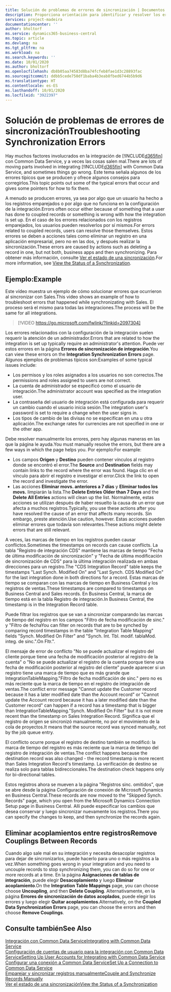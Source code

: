 ```yaml
---
title: Solución de problemas de errores de sincronización | Documentos de Microsoft
description: Proporciona orientación para identificar y resolver los errores de sincronización.
services: project-madeira
documentationcenter: ''
author: bholtorf
ms.service: dynamics365-business-central
ms.topic: article
ms.devlang: na
ms.tgt_pltfrm: na
ms.workload: na
ms.search.keywords: ''
ms.date: 10/01/2020
ms.author: bholtorf
ms.openlocfilehash: db8b05aa74583d8ba74fcfeb8fae1d3c28893fac
ms.sourcegitcommit: ddbb5cede750df1baba4b3eab8fbed6744b5b9d6
ms.translationtype: HT
ms.contentlocale: es-ES
ms.lasthandoff: 10/01/2020
ms.locfileid: "3922397"
---
```

# <a name="troubleshooting-synchronization-errors"></a><span data-ttu-id="2223b-103">Solución de problemas de errores de sincronización</span><span class="sxs-lookup"><span data-stu-id="2223b-103">Troubleshooting Synchronization Errors</span></span>
<span data-ttu-id="2223b-104">Hay muchos factores involucrados en la integración de [!INCLUDE[d365fin](includes/d365fin_md.md)] con Common Data Service, y a veces las cosas salen mal.</span><span class="sxs-lookup"><span data-stu-id="2223b-104">There are lots of moving parts involved in integrating [!INCLUDE[d365fin](includes/d365fin_md.md)] with Common Data Service, and sometimes things go wrong.</span></span> <span data-ttu-id="2223b-105">Este tema señala algunos de los errores típicos que se producen y ofrece algunos consejos para corregirlos.</span><span class="sxs-lookup"><span data-stu-id="2223b-105">This topic points out some of the typical errors that occur and gives some pointers for how to fix them.</span></span>

<span data-ttu-id="2223b-106">A menudo se producen errores, ya sea por algo que un usuario ha hecho a los registros emparejados o por algo que no funciona en la configuración de la integración.</span><span class="sxs-lookup"><span data-stu-id="2223b-106">Errors often occur either because of something that a user has done to coupled records or something is wrong with how the integration is set up.</span></span> <span data-ttu-id="2223b-107">En el caso de los errores relacionados con los registros emparejados, los usuarios pueden resolverlos por sí mismos.</span><span class="sxs-lookup"><span data-stu-id="2223b-107">For errors related to coupled records, users can resolve those themselves.</span></span> <span data-ttu-id="2223b-108">Estos errores se deben a acciones tales como eliminar un registro en una aplicación empresarial, pero no en las dos, y después realizar la sincronización.</span><span class="sxs-lookup"><span data-stu-id="2223b-108">These errors are caused by actions such as deleting a record in one, but not both, business apps and then synchronizing.</span></span> <span data-ttu-id="2223b-109">Para obtener más información, consulte [Ver el estado de una sincronización](admin-how-to-view-synchronization-status.md).</span><span class="sxs-lookup"><span data-stu-id="2223b-109">For more information, see [View the Status of a Synchronization](admin-how-to-view-synchronization-status.md).</span></span>

## <a name="example"></a><span data-ttu-id="2223b-110">Ejemplo:</span><span class="sxs-lookup"><span data-stu-id="2223b-110">Example</span></span>
<span data-ttu-id="2223b-111">Este vídeo muestra un ejemplo de cómo solucionar errores que ocurrieron al sincronizar con Sales.</span><span class="sxs-lookup"><span data-stu-id="2223b-111">This video shows an example of how to troubleshoot errors that happened while synchronizating with Sales.</span></span> <span data-ttu-id="2223b-112">El proceso será el mismo para todas las integraciones.</span><span class="sxs-lookup"><span data-stu-id="2223b-112">The process will be the same for all integrations.</span></span> 

> [!VIDEO https://go.microsoft.com/fwlink/?linkid=2097304]

<span data-ttu-id="2223b-113">Los errores relacionados con la configuración de la integración suelen requerir la atención de un administrador.</span><span class="sxs-lookup"><span data-stu-id="2223b-113">Errors that are related to how the integration is set up typically require an administrator's attention.</span></span> <span data-ttu-id="2223b-114">Puede ver estos errores en la página **Errores de sincronización de integración**.</span><span class="sxs-lookup"><span data-stu-id="2223b-114">You can view these errors on the **Integration Synchronization Errors** page.</span></span> <span data-ttu-id="2223b-115">Algunos ejemplos de problemas típicos son:</span><span class="sxs-lookup"><span data-stu-id="2223b-115">Examples of some typical issues include:</span></span>  
  
* <span data-ttu-id="2223b-116">Los permisos y los roles asignados a los usuarios no son correctos.</span><span class="sxs-lookup"><span data-stu-id="2223b-116">The permissions and roles assigned to users are not correct.</span></span>  
* <span data-ttu-id="2223b-117">La cuenta de administrador se especificó como el usuario de integración.</span><span class="sxs-lookup"><span data-stu-id="2223b-117">The administrator account was specified as the integration user.</span></span>  
* <span data-ttu-id="2223b-118">La contraseña del usuario de integración está configurada para requerir un cambio cuando el usuario inicia sesión.</span><span class="sxs-lookup"><span data-stu-id="2223b-118">The integration user's password is set to require a change when the user signs in.</span></span>  
* <span data-ttu-id="2223b-119">Los tipos de cambio de las divisas no se especifican en una u otra aplicación.</span><span class="sxs-lookup"><span data-stu-id="2223b-119">The exchange rates for currencies are not specified in one or the other app.</span></span>  
  
<span data-ttu-id="2223b-120">Debe resolver manualmente los errores, pero hay algunas maneras en las que la página le ayuda.</span><span class="sxs-lookup"><span data-stu-id="2223b-120">You must manually resolve the errors, but there are a few ways in which the page helps you.</span></span> <span data-ttu-id="2223b-121">Por ejemplo:</span><span class="sxs-lookup"><span data-stu-id="2223b-121">For example:</span></span>  

* <span data-ttu-id="2223b-122">Los campos **Origen** y **Destino** pueden contener vínculos al registro donde se encontró el error.</span><span class="sxs-lookup"><span data-stu-id="2223b-122">The **Source** and **Destination** fields may contain links to the record where the error was found.</span></span> <span data-ttu-id="2223b-123">Haga clic en el vínculo para abrir el registro e investigar el error.</span><span class="sxs-lookup"><span data-stu-id="2223b-123">Click the link to open the record and investigate the error.</span></span>  
* <span data-ttu-id="2223b-124">Las acciones **Eliminar movs. anteriores a 7 días** y **Eliminar todos los movs.** limpiarán la lista.</span><span class="sxs-lookup"><span data-stu-id="2223b-124">The **Delete Entries Older than 7 Days** and the **Delete All Entries** actions will clean up the list.</span></span> <span data-ttu-id="2223b-125">Normalmente, estas acciones se utilizan después de haber resuelto la causa de un error que afecta a muchos registros.</span><span class="sxs-lookup"><span data-stu-id="2223b-125">Typically, you use these actions after you have resolved the cause of an error that affects many records.</span></span> <span data-ttu-id="2223b-126">Sin embargo, preste atención.</span><span class="sxs-lookup"><span data-stu-id="2223b-126">Use caution, however.</span></span> <span data-ttu-id="2223b-127">Estas acciones pueden eliminar errores que todavía son relevantes.</span><span class="sxs-lookup"><span data-stu-id="2223b-127">These actions might delete errors that are still relevant.</span></span>

<span data-ttu-id="2223b-128">A veces, las marcas de tiempo en los registros pueden causar conflictos.</span><span class="sxs-lookup"><span data-stu-id="2223b-128">Sometimes the timestamps on records can cause conflicts.</span></span> <span data-ttu-id="2223b-129">La tabla "Registro de integración CDS" mantiene las marcas de tiempo "Fecha de última modificación de sincronización" y "Fecha de última modificación de sincronización de CDS" para la última integración realizada en ambas direcciones para un registro.</span><span class="sxs-lookup"><span data-stu-id="2223b-129">The "CDS Integration Record" table keeps the timestamps "Last Synch. Modified On" and "Last Synch. CDS Modified On" for the last integration done in both directions for a record.</span></span> <span data-ttu-id="2223b-130">Estas marcas de tiempo se comparan con las marcas de tiempo en Business Central y los registros de ventas.</span><span class="sxs-lookup"><span data-stu-id="2223b-130">These timestamps are compared to timestamps on Business Central and Sales records.</span></span> <span data-ttu-id="2223b-131">En Business Central, la marca de tiempo está en la tabla Registro de integración.</span><span class="sxs-lookup"><span data-stu-id="2223b-131">In Business Central, the timestamp is in the Integration Record table.</span></span>

<span data-ttu-id="2223b-132">Puede filtrar los registros que se van a sincronizar comparando las marcas de tiempo del registro en los campos "Filtro de fecha modificación de sinc." y "Filtro de fecha</span><span class="sxs-lookup"><span data-stu-id="2223b-132">You can filter on records that are to be synched by comparing record timestamps in the table "Integration Table Mapping" fields "Synch. Modified On Filter" and "Synch. Int. Tbl.</span></span> <span data-ttu-id="2223b-133">modif. tabla</span><span class="sxs-lookup"><span data-stu-id="2223b-133">Mod.</span></span> <span data-ttu-id="2223b-134">integ. de sinc.".</span><span class="sxs-lookup"><span data-stu-id="2223b-134">On Fltr.".</span></span>

<span data-ttu-id="2223b-135">El mensaje de error de conflicto "No se puede actualizar el registro del cliente porque tiene una fecha de modificación posterior al registro de la cuenta" o "No se puede actualizar el registro de la cuenta porque tiene una fecha de modificación posterior al registro del cliente" puede aparecer si un registro tiene una marca de tiempo que es más grande que IntegrationTableMapping."Filtro de fecha modificación de sinc." pero no es más reciente que la marca de tiempo en el registro de integración de ventas.</span><span class="sxs-lookup"><span data-stu-id="2223b-135">The conflict error message "Cannot update the Customer record because it has a later modified date than the Account record" or "Cannot update the Account record because it has a later modified date than the Customer record" can happen if a record has a timestamp that is bigger than IntegrationTableMapping."Synch. Modified On Filter" but it is not more recent than the timestamp on Sales Integration Record.</span></span> <span data-ttu-id="2223b-136">Significa que el registro de origen se sincronizó manualmente, no por el movimiento de la cola de proyectos.</span><span class="sxs-lookup"><span data-stu-id="2223b-136">It means that the source record was synced manually, not by the job queue entry.</span></span> 

<span data-ttu-id="2223b-137">El conflicto ocurre porque el registro de destino también se modificó: la marca de tiempo del registro es más reciente que la marca de tiempo del registro de integración de ventas.</span><span class="sxs-lookup"><span data-stu-id="2223b-137">The conflict happens because the destination record was also changed  - the record timestamp is more recent than Sales Integration Record's timestamp.</span></span> <span data-ttu-id="2223b-138">La verificación de destino se realiza solo para tablas bidireccionales.</span><span class="sxs-lookup"><span data-stu-id="2223b-138">The destination check happens only for bi-directional tables.</span></span> 

<span data-ttu-id="2223b-139">Estos registros ahora se mueven a la página "Registros sinc. omitidos", que se abre desde la página Configuración de conexión de Microsoft Dynamics en Business Central.</span><span class="sxs-lookup"><span data-stu-id="2223b-139">These records are now moved to the "Skipped Synch. Records" page, which you open from the Microsoft Dynamics Connection Setup page in Business Central.</span></span> <span data-ttu-id="2223b-140">Allí puede especificar los cambios que desea conservar y luego sincronizar nuevamente los registros.</span><span class="sxs-lookup"><span data-stu-id="2223b-140">There you can specify the changes to keep, and then synchronize the records again.</span></span>

## <a name="remove-couplings-between-records"></a><span data-ttu-id="2223b-141">Eliminar acoplamientos entre registros</span><span class="sxs-lookup"><span data-stu-id="2223b-141">Remove Couplings Between Records</span></span>
<span data-ttu-id="2223b-142">Cuando algo sale mal en su integración y necesita desacoplar registros para dejar de sincronizarlos, puede hacerlo para uno o más registros a la vez.</span><span class="sxs-lookup"><span data-stu-id="2223b-142">When something goes wrong in your integration and you need to uncouple records to stop synchronizing them, you can do so for one or more records at a time.</span></span> <span data-ttu-id="2223b-143">En la página **Asignaciones de tablas de integración**, puede elegir **Desacoplamiento** y luego **Eliminar acoplamiento**.</span><span class="sxs-lookup"><span data-stu-id="2223b-143">On the **Integration Table Mappings** page, you can choose choose **Uncoupling**, and then **Delete Coupling**.</span></span> <span data-ttu-id="2223b-144">Alternativamente, en la página **Errores de sincronización de datos acoplados**, puede elegir los errores y luego elegir **Quitar acoplamientos**.</span><span class="sxs-lookup"><span data-stu-id="2223b-144">Alternatively, on the **Coupled Data Synchronization Errors** page, you can choose the errors and then choose **Remove Couplings**.</span></span> 

## <a name="see-also"></a><span data-ttu-id="2223b-145">Consulte también</span><span class="sxs-lookup"><span data-stu-id="2223b-145">See Also</span></span>
[<span data-ttu-id="2223b-146">Integración con Common Data Service</span><span class="sxs-lookup"><span data-stu-id="2223b-146">Integrating with Common Data Service</span></span>](admin-prepare-dynamics-365-for-sales-for-integration.md)  
[<span data-ttu-id="2223b-147">Configuración de cuentas de usuario para la integración con Common Data Service</span><span class="sxs-lookup"><span data-stu-id="2223b-147">Setting Up User Accounts for Integrating with Common Data Service</span></span>](admin-setting-up-integration-with-dynamics-sales.md)  
[<span data-ttu-id="2223b-148">Configurar una conexión a Common Data Service</span><span class="sxs-lookup"><span data-stu-id="2223b-148">Set Up a Connection to Common Data Service</span></span>](admin-how-to-set-up-a-dynamics-crm-connection.md)  
[<span data-ttu-id="2223b-149">Emparejar y sincronizar registros manualmente</span><span class="sxs-lookup"><span data-stu-id="2223b-149">Couple and Synchronize Records Manually</span></span>](admin-how-to-couple-and-synchronize-records-manually.md)  
[<span data-ttu-id="2223b-150">Ver el estado de una sincronización</span><span class="sxs-lookup"><span data-stu-id="2223b-150">View the Status of a Synchronization</span></span>](admin-how-to-view-synchronization-status.md)  
